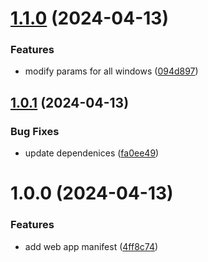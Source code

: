 # [1.1.0](https://github.com/brckd/fancade-plus/compare/v1.0.1...v1.1.0) (2024-04-13)


### Features

* modify params for all windows ([094d897](https://github.com/brckd/fancade-plus/commit/094d8970495ccbdbe267492f57ef81195b202ad8))

## [1.0.1](https://github.com/brckd/fancade-plus/compare/v1.0.0...v1.0.1) (2024-04-13)

### Bug Fixes

- update dependenices
  ([fa0ee49](https://github.com/brckd/fancade-plus/commit/fa0ee491910c0705e032a168b528d23d3cb84dfa))

# 1.0.0 (2024-04-13)

### Features

- add web app manifest
  ([4ff8c74](https://github.com/brckd/fancade-plus/commit/4ff8c74cfb8c6952992f3484518738c97d339d45))

